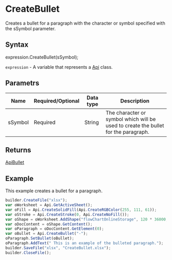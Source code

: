 # CreateBullet

Creates a bullet for a paragraph with the character or symbol specified with the sSymbol parameter.

## Syntax

expression.CreateBullet(sSymbol);

`expression` - A variable that represents a [Api](../Api.md) class.

## Parametrs

| **Name** | **Required/Optional** | **Data type** | **Description** |
| ------------- | ------------- | ------------- | ------------- |
| sSymbol | Required | String | The character or symbol which will be used to create the bullet for the paragraph. |

## Returns

[ApiBullet](../../ApiBullet/ApiBullet.md)

## Example

This example creates a bullet for a paragraph.

```javascript
builder.CreateFile("xlsx");
var oWorksheet = Api.GetActiveSheet();
var oFill = Api.CreateSolidFill(Api.CreateRGBColor(255, 111, 61));
var oStroke = Api.CreateStroke(0, Api.CreateNoFill());
var oShape = oWorksheet.AddShape("flowChartOnlineStorage", 120 * 36000, 35 * 36000, oFill, oStroke, 0, 2 * 36000, 0, 3 * 36000);
var oDocContent = oShape.GetContent();
var oParagraph = oDocContent.GetElement(0);
var oBullet = Api.CreateBullet("-");
oParagraph.SetBullet(oBullet);
oParagraph.AddText(" This is an example of the bulleted paragraph.");
builder.SaveFile("xlsx", "CreateBullet.xlsx");
builder.CloseFile();
```